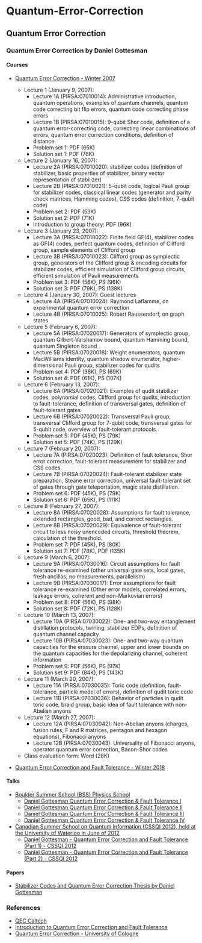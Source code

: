 # Quantum-Error-Correction

## Quantum Error Correction

### Quantum Error Correction by Daniel Gottesman

#### Courses

- [Quantum Error Correction - Winter 2007](https://www2.perimeterinstitute.ca/personal/dgottesman/QECC2007/)
  - Lecture 1 (January 9, 2007):
    - Lecture 1A (PIRSA:07010014): Administrative introduction, quantum operations, examples of quantum channels, quantum code correcting bit flip errors, quantum code correcting phase errors
    - Lecture 1B (PIRSA:07010015): 9-qubit Shor code, definition of a quantum error-correcting code, correcting linear combinations of errors, quantum error correction conditions, definition of distance
    - Problem set 1: PDF (65K)
    - Solution set 1: PDF (78K)
  - Lecture 2 (January 16, 2007):
    - Lecture 2A (PIRSA:07010020): stabilizer codes (definition of stabilizer, basic properties of stabilizer, binary vector representation of stabilizer)
    - Lecture 2B (PIRSA:07010021): 5-qubit code, logical Pauli group for stabilizer codes, classical linear codes (generator and parity check matrices, Hamming codes), CSS codes (definition, 7-qubit code)
    - Problem set 2: PDF (53K)
    - Solution set 2: PDF (71K)
    - Introduction to group theory: PDF (96K)
  - Lecture 3 (January 23, 2007):
    - Lecture 3A (PIRSA:07010022): Finite field GF(4), stabilizer codes as GF(4) codes, perfect quantum codes, definition of Clifford group, sample elements of Clifford group
    - Lecture 3B (PIRSA:07010023): Clifford group as symplectic group, generators of the Clifford group & encoding circuits for stabilizer codes, efficient simulation of Clifford group circuits, efficient simulation of Pauli measurements
    - Problem set 3: PDF (56K), PS (96K)
    - Solution set 3: PDF (79K), PS (138K)
  - Lecture 4 (January 30, 2007): Guest lectures
    - Lecture 4A (PIRSA:07010024): Raymond Laflamme, on experimental quantum error correction
    - Lecture 4B (PIRSA:07010025): Robert Raussendorf, on graph states
  - Lecture 5 (February 6, 2007):
    - Lecture 5A (PIRSA:07020017): Generators of symplectic group, quantum Gilbert-Varshamov bound, quantum Hamming bound, quantum Singleton bound
    - Lecture 5B (PIRSA:07020018): Weight enumerators, quantum MacWilliams identity, quantum shadow enumerator, higher-dimensional Pauli group, stabilizer codes for qudits
    - Problem set 4: PDF (38K), PS (69K)
    - Solution set 4: PDF (61K), PS (107K)
  - Lecture 6 (February 13, 2007):
    - Lecture 6A (PIRSA:07020021): Examples of qudit stabilizer codes, polynomial codes, Clifford group for qudits, introduction to fault-tolerance, definition of transversal gates, definition of fault-tolerant gates
    - Lecture 6B (PIRSA:07020022): Transversal Pauli group, transversal Clifford group for 7-qubit code, transversal gates for 5-qubit code, overview of fault-tolerant protocols.
    - Problem set 5: PDF (45K), PS (79K)
    - Solution set 5: PDF (74K), PS (129K)
  - Lecture 7 (February 20, 2007):
    - Lecture 7A (PIRSA:07020023): Definition of fault tolerance, Shor error correction, fault-tolerant measurement for stabilizer and CSS codes.
    - Lecture 7B (PIRSA:07020024): Fault-tolerant stabilizer state preparation, Steane error correction, universal fault-tolerant set of gates through gate teleportation, magic state distillation.
    - Problem set 6: PDF (45K), PS (79K)
    - Solution set 6: PDF (65K), PS (111K)
  - Lecture 8 (February 27, 2007):
    - Lecture 8A (PIRSA:07020028): Assumptions for fault tolerance, extended rectangles, good, bad, and correct rectangles.
    - Lecture 8B (PIRSA:07020029): Equivalence of fault-tolerant circuit to less noisy unencoded circuits, threshold theorem, calculation of the threshold.
    - Problem set 7: PDF (45K), PS (80K)
    - Solution set 7: PDF (78K), PDF (135K)
  - Lecture 9 (March 6, 2007):
    - Lecture 9A (PIRSA:07030016): Circuit assumptions for fault tolerance re-examined (other universal gate sets, local gates, fresh ancillas, no measurements, parallelism)
    - Lecture 9B (PIRSA:07030017): Error assumptions for fault tolerance re-examined (Other error models, correlated errors, leakage errors, coherent and non-Markovian errors)
    - Problem set 8: PDF (56K), PS (98K)
    - Solution set 8: PDF (72K), PS (128K)
  - Lecture 10 (March 13, 2007):
    - Lecture 10A (PIRSA:07030022): One- and two-way entanglement distillation protocols, twirling, stabilizer EDPs, definition of quantum channel capacity
    - Lecture 10B (PIRSA:07030023): One- and two-way quantum capacities for the erasure channel, upper and lower bounds on the quantum capacities for the depolarizing channel, coherent information
    - Problem set 9: PDF (56K), PS (97K)
    - Solution set 9: PDF (84K), PS (143K)
  - Lecture 11 (March 20, 2007):
    - Lecture 11A (PIRSA:07030035): Toric code (definition, fault-tolerance, particle model of errors), definition of qudit toric code
    - Lecture 11B (PIRSA:07030036): Behavior of particles in qudit toric code, braid group, basic idea of fault tolerance with non-Abelian anyons
  - Lecture 12 (March 27, 2007):
    - Lecture 12A (PIRSA:07030042): Non-Abelian anyons (charges, fusion rules, F and R matrices, pentagon and hexagon equations), Fibonacci anyons
    - Lecture 12B (PIRSA:07030043): Universality of Fibonacci anyons, operator quantum error correction, Bacon-Shor codes
  - Class evaluation form: Word (28K)











- [Quantum Error Correction and Fault Tolerance - Winter 2018](https://www2.perimeterinstitute.ca/personal/dgottesman/QECC2018/)

#### Talks 

- [Boulder Summer School (BSS) Physics School](https://boulderschool.yale.edu/2018/boulder-school-2018)
  - [Daniel Gottesman Quantum Error Correction & Fault Tolerance I](https://youtu.be/PGXuvKNRyns)
  - [Daniel Gottesman Quantum Error Correction & Fault Tolerance II](https://youtu.be/UltDQv5_rQM)
  - [Daniel Gottesman Quantum Error Correction & Fault Tolerance III](https://youtu.be/WzOsrowI9ms)
  - [Daniel Gottesman Quantum Error Correction & Fault Tolerance IV](https://youtu.be/AC7OcVOxSEo)
- [Canadian Summer School on Quantum Information (CSSQI 2012), held at the University of Waterloo in June of 2012](http://cssqi2012.iqc.uwaterloo.ca/)
  - [Daniel Gottesman - Quantum Error Correction and Fault Tolerance (Part 1) - CSSQI 2012](https://youtu.be/ltJ1jXQeDl8)
  - [Daniel Gottesman - Quantum Error Correction and Fault Tolerance (Part 2) - CSSQI 2012](https://youtu.be/cUqys29d0YA)

#### Papers

- [Stabilizer Codes and Quantum Error Correction Thesis by Daniel Gottesman](https://arxiv.org/abs/quant-ph/9705052)

### References 

- [QEC Caltech](https://github.com/anonymousr007/qec/blob/main/QEC%20Caltech.pdf)
- [Introduction to Quantum Error Correction and Fault Tolerance](https://github.com/anonymousr007/qec/blob/main/Introduction%20to%20Quantum%20Error%20Correction.pdf)
- [Quantum Error Correction - University of Cologne](https://github.com/anonymousr007/qec/blob/main/Quantum%20Error%20Correction%20-%20University%20of%20Cologne.pdf)
